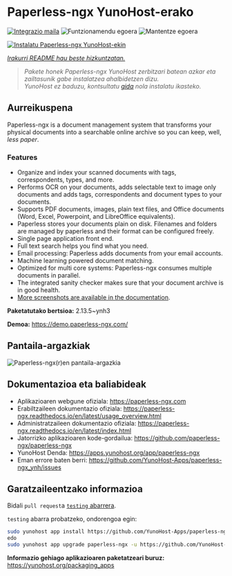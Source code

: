 <!--
Ohart ongi: README hau automatikoki sortu da <https://github.com/YunoHost/apps/tree/master/tools/readme_generator>ri esker
EZ editatu eskuz.
-->

# Paperless-ngx YunoHost-erako

[![Integrazio maila](https://apps.yunohost.org/badge/integration/paperless-ngx)](https://ci-apps.yunohost.org/ci/apps/paperless-ngx/)
![Funtzionamendu egoera](https://apps.yunohost.org/badge/state/paperless-ngx)
![Mantentze egoera](https://apps.yunohost.org/badge/maintained/paperless-ngx)

[![Instalatu Paperless-ngx YunoHost-ekin](https://install-app.yunohost.org/install-with-yunohost.svg)](https://install-app.yunohost.org/?app=paperless-ngx)

*[Irakurri README hau beste hizkuntzatan.](./ALL_README.md)*

> *Pakete honek Paperless-ngx YunoHost zerbitzari batean azkar eta zailtasunik gabe instalatzea ahalbidetzen dizu.*  
> *YunoHost ez baduzu, kontsultatu [gida](https://yunohost.org/install) nola instalatu ikasteko.*

## Aurreikuspena

Paperless-ngx is a document management system that transforms your physical documents into a searchable online archive so you can keep, well, *less paper*.

### Features

* Organize and index your scanned documents with tags, correspondents, types, and more.
* Performs OCR on your documents, adds selectable text to image only documents and adds tags, correspondents and document types to your documents.
* Supports PDF documents, images, plain text files, and Office documents (Word, Excel, Powerpoint, and LibreOffice equivalents).
* Paperless stores your documents plain on disk. Filenames and folders are managed by paperless and their format can be configured freely.
* Single page application front end.
* Full text search helps you find what you need.
* Email processing: Paperless adds documents from your email accounts.
* Machine learning powered document matching.
* Optimized for multi core systems: Paperless-ngx consumes multiple documents in parallel.
* The integrated sanity checker makes sure that your document archive is in good health.
* [More screenshots are available in the documentation](https://paperless-ngx.readthedocs.io/en/latest/screenshots.html).


**Paketatutako bertsioa:** 2.13.5~ynh3

**Demoa:** <https://demo.paperless-ngx.com/>

## Pantaila-argazkiak

![Paperless-ngx(r)en pantaila-argazkia](./doc/screenshots/documents-wchrome-dark.png)

## Dokumentazioa eta baliabideak

- Aplikazioaren webgune ofiziala: <https://paperless-ngx.com>
- Erabiltzaileen dokumentazio ofiziala: <https://paperless-ngx.readthedocs.io/en/latest/usage_overview.html>
- Administratzaileen dokumentazio ofiziala: <https://paperless-ngx.readthedocs.io/en/latest/index.html>
- Jatorrizko aplikazioaren kode-gordailua: <https://github.com/paperless-ngx/paperless-ngx>
- YunoHost Denda: <https://apps.yunohost.org/app/paperless-ngx>
- Eman errore baten berri: <https://github.com/YunoHost-Apps/paperless-ngx_ynh/issues>

## Garatzaileentzako informazioa

Bidali `pull request`a [`testing` abarrera](https://github.com/YunoHost-Apps/paperless-ngx_ynh/tree/testing).

`testing` abarra probatzeko, ondorengoa egin:

```bash
sudo yunohost app install https://github.com/YunoHost-Apps/paperless-ngx_ynh/tree/testing --debug
edo
sudo yunohost app upgrade paperless-ngx -u https://github.com/YunoHost-Apps/paperless-ngx_ynh/tree/testing --debug
```

**Informazio gehiago aplikazioaren paketatzeari buruz:** <https://yunohost.org/packaging_apps>
